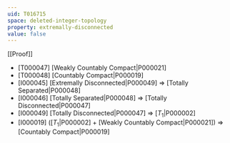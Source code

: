 ```yaml
---
uid: T016715
space: deleted-integer-topology
property: extremally-disconnected
value: false
---
```

[[Proof]]

* [T000047] [Weakly Countably Compact|P000021]
* [T000048] [Countably Compact|P000019]
* [I000045] [Extremally Disconnected|P000049] => [Totally Separated|P000048]
* [I000046] [Totally Separated|P000048] => [Totally Disconnected|P000047]
* [I000049] [Totally Disconnected|P000047] => [$T_1$|P000002]
* [I000019] ([$T_1$|P000002] + [Weakly Countably Compact|P000021]) => [Countably Compact|P000019]


